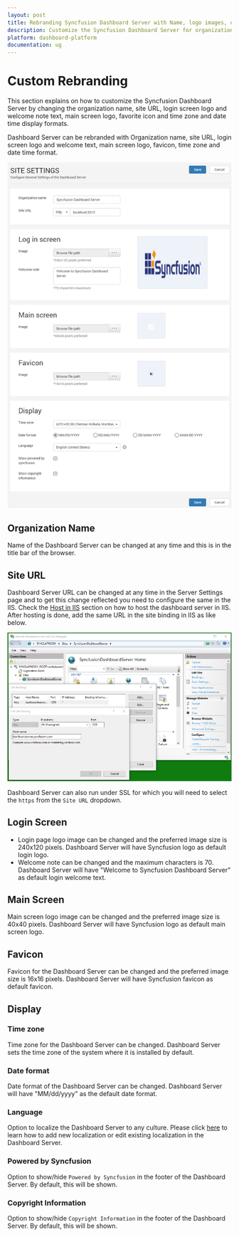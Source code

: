 ```yaml
---
layout: post
title: Rebranding Syncfusion Dashboard Server with Name, logo images, date time format and time zones
description: Customize the Syncfusion Dashboard Server for organization name, site URL, login screen logo, main screen logo, favicon, display formats for time zone and date formats
platform: dashboard-platform
documentation: ug
---
```


# Custom Rebranding

This section explains on how to customize the Syncfusion Dashboard Server by changing the organization name, site URL, login screen logo and welcome note text, main screen logo, favorite icon and time zone and date time display formats.

Dashboard Server can be rebranded with Organization name, site URL, login screen logo and welcome text, main screen logo, favicon, time zone and date time format. 

![Site Settings](images/site-settings.png)

## Organization Name
Name of the Dashboard Server can be changed at any time and this is in the title bar of the browser.
		
## Site URL
Dashboard Server URL can be changed at any time in the Server Settings page and to get this change reflected you need to configure the same in the IIS. Check the [Host in IIS](/en-us/dashboard-platform/dashboard-server/installation-and-deployment#host-in-iis) section on how to host the dashboard server in IIS. After hosting is done, add the same URL in the site binding in IIS as like below.

![Site URL - IIS hosting](images/site-settings-iis-bnding.png)

Dashboard Server can also run under SSL for which you will need to select the `https` from the `Site URL` dropdown.
		
## Login Screen
* Login page logo image can be changed and the preferred image size is 240x120 pixels. Dashboard Server will have Syncfusion logo as default login logo.
* Welcome note can be changed and the maximum characters is 70. Dashboard Server will have "Welcome to Syncfusion Dashboard Server" as default login welcome text.
		
## Main Screen
Main screen logo image can be changed and the preferred image size is 40x40 pixels. Dashboard Server will have Syncfusion logo as default main screen logo.
		
## Favicon
Favicon for the Dashboard Server can be changed and the preferred image size is 16x16 pixels. Dashboard Server will have Syncfusion favicon as default favicon.
		
## Display

### Time zone
Time zone for the Dashboard Server can be changed. Dashboard Server sets the time zone of the system where it is installed by default.

### Date format
Date format of the Dashboard Server can be changed. Dashboard Server will have "MM/dd/yyyy" as the default date format.

### Language
Option to localize the Dashboard Server to any culture. Please click [here](/en-us/dashboard-platform/dashboard-server/localization) to learn how to add new localization or edit existing localization in the Dashboard Server.

### Powered by Syncfusion
Option to show/hide `Powered by Syncfusion` in the footer of the Dashboard Server. By default, this will be shown.

### Copyright Information
Option to show/hide `Copyright Information` in the footer of the Dashboard Server. By default, this will be shown.